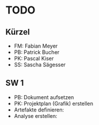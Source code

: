 # TODO

## Kürzel

- FM: Fabian Meyer
- PB: Patrick Bucher
- PK: Pascal Kiser
- SS: Sascha Sägesser

## SW 1

- PB: Dokument aufsetzen
- PK: Projektplan (Grafik) erstellen
- Artefakte definieren:
- Analyse erstellen:
